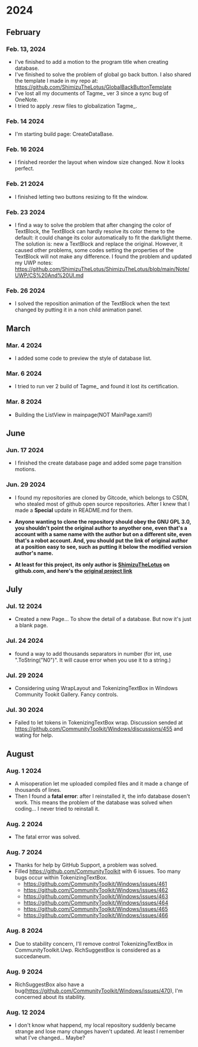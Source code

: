 # 2024
## February
### Feb. 13, 2024
- I've finished to add a motion to the program title when creating database.
- I've finished to solve the problem of global go back button. I also shared the template I made in my repo at: https://github.com/ShimizuTheLotus/GlobalBackButtonTemplate
- I've lost all my documents of Tagme_ ver 3 since a sync bug of OneNote.
- I tried to apply .resw files to globalization Tagme_.
### Feb. 14 2024
- I'm starting build page: CreateDataBase.
### Feb. 16 2024
- I finished reorder the layout when window size changed. Now it looks perfect.
### Feb. 21 2024
- I finished letting two buttons resizing to fit the window.
### Feb. 23 2024
- I find a way to solve the problem that after changing the color of TextBlock, the TextBlock can hardly resolve its color theme to the default: it could change its color automatically to fit the dark/light theme. The solution is: new a TextBlock and replace the original. However, it caused other problems, some codes setting the properties of the TextBlock will not make any difference. I found the problem and updated my UWP notes: https://github.com/ShimizuTheLotus/ShimizuTheLotus/blob/main/Note/UWP/CS%20And%20UI.md
### Feb. 26 2024
- I solved the reposition animation of the TextBlock when the text changed by putting it in a non child animation panel.
## March
### Mar. 4 2024
- I added some code to preview the style of database list.
### Mar. 6 2024
- I tried to run ver 2 build of Tagme_ and found it lost its certification.
### Mar. 8 2024
- Building the ListView in mainpage(NOT MainPage.xaml!)
## June
### Jun. 17 2024
- I finished the create database page and added some page transition motions.
### Jun. 29 2024
- I found my repositories are cloned by Gitcode, which belongs to CSDN, who stealed most of github open source repositories. After I knew that I made a **Special** update in README.md for them.

- **Anyone wanting to clone the repository should obey the GNU GPL 3.0, you shouldn't point the original author to anyother one, even that's a account with a same name with the author but on a different site, even that's a robot account. And, you should put the link of original author at a position easy to see, such as putting it below the modified version author's name.**
  
- **At least for this project, its only author is [ShimizuTheLotus](https://github.com/ShimizuTheLotus/) on github.com, and here's the [original project link](https://github.com/ShimizuTheLotus/Tagme_)**

## July
### Jul. 12 2024
- Created a new Page... To show the detail of a database. But now it's just a blank page.
### Jul. 24 2024
- found a way to add thousands separators in number (for int, use ".ToString("N0")". It will cause error when you use it to a string.)
### Jul. 29 2024
- Considering using WrapLayout and TokenizingTextBox in Windows Community Tookit Gallery. Fancy controls.
### Jul. 30 2024
- Failed to let tokens in TokenizingTextBox wrap. Discussion sended at https://github.com/CommunityToolkit/Windows/discussions/455 and wating for help.

## August
### Aug. 1 2024
- A misoperation let me uploaded compiled files and it made a change of thousands of lines.
- Then I found a **fatal error**: after I reinstalled it, the info database dosen't work. This means the problem of the database was solved when coding... I never tried to reinstall it.
### Aug. 2 2024
- The fatal error was solved.
### Aug. 7 2024
- Thanks for help by GitHub Support, a problem was solved.
- Filled https://github.com/CommunityToolkit with 6 issues. Too many bugs occur within TokenizingTextBox.
  - https://github.com/CommunityToolkit/Windows/issues/461
  - https://github.com/CommunityToolkit/Windows/issues/462
  - https://github.com/CommunityToolkit/Windows/issues/463
  - https://github.com/CommunityToolkit/Windows/issues/464
  - https://github.com/CommunityToolkit/Windows/issues/465
  - https://github.com/CommunityToolkit/Windows/issues/466
### Aug. 8 2024
- Due to stability concern, I'll remove control TokenizingTextBox in CommunityToolkit.Uwp. RichSuggestBox is considered as a succedaneum.
### Aug. 9 2024
- RichSuggestBox also have a bug(https://github.com/CommunityToolkit/Windows/issues/470), I'm concerned about its stability.
### Aug. 12 2024
- I don't know what happend, my local repository suddenly became strange and lose many changes haven't updated. At least I remember what I've changed... Maybe?
